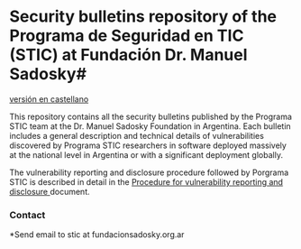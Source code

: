 # Security bulletins repository of the Programa de Seguridad en TIC (STIC) at Fundación Dr. Manuel Sadosky#
[versión en castellano](https://github.com/programa-stic/security-advisories/README.md)

This repository contains all the security bulletins published by the Programa STIC team at the Dr. Manuel Sadosky Foundation in Argentina.
Each bulletin includes a general description and technical details of vulnerabilities discovered by Programa STIC researchers in software deployed massively at the national level in Argentina or with a significant deployment globally.

The vulnerability reporting and disclosure procedure followed by Porgrama STIC is described in detail in the 
[Procedure for vulnerability reporting and disclosure ](https://github.com/programa-stic/security-advisories/es/STIC_vulndisc_procedure-es.md) document.


### Contact ###
*Send email to stic at fundacionsadosky.org.ar
